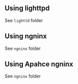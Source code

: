 ## Using lighttpd

See `lighttd` folder

## Using ngninx

See `ngninx` folder

## Using Apahce ngninx

See `ngninx` folder
